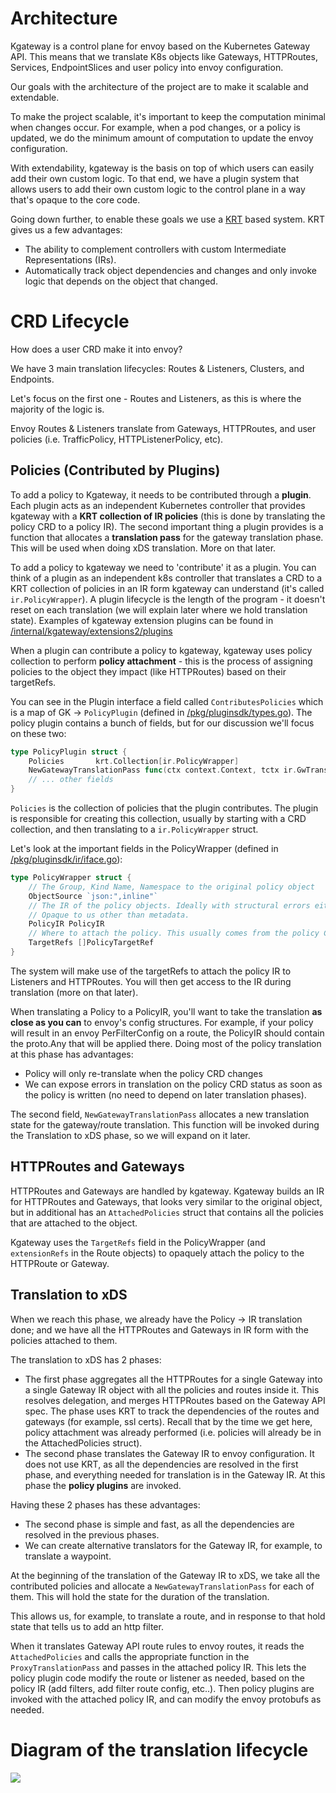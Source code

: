 # Architecture

Kgateway is a control plane for envoy based on the Kubernetes Gateway API. This
means that we translate K8s objects like Gateways, HTTPRoutes, Services,
EndpointSlices and user policy into envoy configuration.

Our goals with the architecture of the project are to make it scalable and
extendable.

To make the project scalable, it's important to keep the computation minimal
when changes occur. For example, when a pod changes, or a policy is updated, we
do the minimum amount of computation to update the envoy configuration.

With extendability, kgateway is the basis on top of which users can easily add
their own custom logic. To that end, we have a plugin system that allows users
to add their own custom logic to the control plane in a way that's opaque to
the core code.


Going down further, to enable these goals we use a [KRT](https://github.com/istio/istio/tree/master/pkg/kube/krt#krt-kubernetes-declarative-controller-runtime) based system. KRT gives us a few advantages:
- The ability to complement controllers with custom Intermediate Representations (IRs).
- Automatically track object dependencies and changes and only invoke logic that depends on the object that changed.

# CRD Lifecycle

How does a user CRD make it into envoy?

We have 3 main translation lifecycles: Routes & Listeners, Clusters, and
Endpoints.

Let's focus on the first one - Routes and Listeners, as this is where the
majority of the logic is.

Envoy Routes & Listeners translate from Gateways, HTTPRoutes, and user policies
(i.e. TrafficPolicy, HTTPListenerPolicy, etc).

## Policies (Contributed by Plugins)

To add a policy to Kgateway, it needs to be contributed through a **plugin**.
Each plugin acts as an independent Kubernetes controller that provides kgateway
with a **KRT collection of IR policies** (this is done by translating the
policy CRD to a policy IR). The second important thing a plugin provides is a
function that allocates a **translation pass** for the gateway translation
phase. This will be used when doing xDS translation. More on that later.

To add a policy to kgateway we need to 'contribute' it as a plugin. You can
think of a plugin as an independent k8s controller that translates a CRD to a
KRT collection of policies in an IR form kgateway can understand (it's called
`ir.PolicyWrapper`). A plugin lifecycle is the length of the program - it
doesn't reset on each translation (we will explain later where we hold
translation state). Examples of kgateway extension plugins can be found in [/internal/kgateway/extensions2/plugins](/internal/kgateway/extensions2/plugins)

When a plugin can contribute a policy to kgateway, kgateway uses policy
collection to perform **policy attachment** - this is the process of assigning
policies to the object they impact (like HTTPRoutes) based on their targetRefs.

You can see in the Plugin interface a field called `ContributesPolicies` which
is a map of GK -> `PolicyPlugin` (defined in [/pkg/pluginsdk/types.go](/pkg/pluginsdk/types.go)). The policy plugin contains a bunch of fields,
but for our discussion we'll focus on these two:

```go
type PolicyPlugin struct {
	Policies       krt.Collection[ir.PolicyWrapper]
	NewGatewayTranslationPass func(ctx context.Context, tctx ir.GwTranslationCtx) ir.ProxyTranslationPass
    // ... other fields
}
```
`Policies` is the collection of policies that the plugin contributes. The
plugin is responsible for creating this collection, usually by starting with a
CRD collection, and then translating to a `ir.PolicyWrapper` struct.

Let's look at the important fields in the PolicyWrapper (defined in [/pkg/pluginsdk/ir/iface.go](/pkg/pluginsdk/ir/iface.go)):

```go
type PolicyWrapper struct {
	// The Group, Kind Name, Namespace to the original policy object
	ObjectSource `json:",inline"`
	// The IR of the policy objects. Ideally with structural errors either removed so it can be applied to envoy, or retained and returned in the translation pass (this depends on the defined fallback behavior).
	// Opaque to us other than metadata.
	PolicyIR PolicyIR
	// Where to attach the policy. This usually comes from the policy CRD.
	TargetRefs []PolicyTargetRef
}
```

The system will make use of the targetRefs to attach the policy IR to Listeners
and HTTPRoutes. You will then get access to the IR during translation (more on
that later).

When translating a Policy to a PolicyIR, you'll want to take the translation
**as close as you can** to envoy's config structures. For example, if your
policy will result in an envoy PerFilterConfig on a route, the PolicyIR should
contain the proto.Any that will be applied there. Doing most of the policy
translation at this phase has advantages:
- Policy will only re-translate when the policy CRD changes
- We can expose errors in translation on the policy CRD status as soon as the
  policy is written (no need to depend on later translation phases).

The second field, `NewGatewayTranslationPass` allocates a new translation state
for the gateway/route translation. This function will be invoked during the
Translation to xDS phase, so we will expand on it later.

## HTTPRoutes and Gateways

HTTPRoutes and Gateways are handled by kgateway. Kgateway builds an IR for
HTTPRoutes and Gateways, that looks very similar to the original object, but in
additional has an `AttachedPolicies` struct that contains all the policies that
are attached to the object.

Kgateway uses the `TargetRefs` field in the PolicyWrapper (and `extensionRefs`
in the Route objects) to opaquely attach the policy to the HTTPRoute or
Gateway.

## Translation to xDS

When we reach this phase, we already have the Policy -> IR translation done;
and we have all the HTTPRoutes and Gateways in IR form with the policies
attached to them.

The translation to xDS has 2 phases:
- The first phase aggregates all the HTTPRoutes for a single Gateway into a
  single Gateway IR object with all the policies and routes inside it. This
  resolves delegation, and merges HTTPRoutes based on the Gateway API spec. The
  phase uses KRT to track the dependencies of the routes and gateways (for
  example, ssl certs). Recall that by the time we get here, policy attachment
  was already performed (i.e. policies will already be in the AttachedPolicies
  struct).
- The second phase translates the Gateway IR to envoy configuration. It does
  not use KRT, as all the dependencies are resolved in the first phase, and
  everything needed for translation is in the Gateway IR. At this phase the
  **policy plugins** are invoked.

Having these 2 phases has these advantages:
- The second phase is simple and fast, as all the dependencies are resolved in
  the previous phases.
- We can create alternative translators for the Gateway IR, for example, to
  translate a waypoint.


At the beginning of the translation of the Gateway IR to xDS, we take all the
contributed policies and allocate a `NewGatewayTranslationPass` for each of
them. This will hold the state for the duration of the translation.

This allows us, for example, to translate a route, and in response to that hold
state that tells us to add an http filter.

When it translates Gateway API route rules to envoy routes, it reads the
`AttachedPolicies` and calls the appropriate function in the
`ProxyTranslationPass` and passes in the attached policy IR. This lets the
policy plugin code modify the route or listener as needed, based on the policy
IR (add filters, add filter route config, etc..). Then policy plugins are
invoked with the attached policy IR, and can modify the envoy protobufs as
needed.

# Diagram of the translation lifecycle

![](translation.svg)
